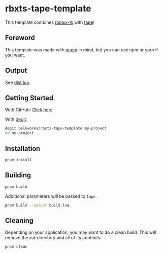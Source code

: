 
# rbxts-tape-template

This template combines [roblox-ts](https://github.com/roblox-ts/roblox-ts) with [tape](https://github.com/belkworks/tape)!

## Foreword

This template was made with [pnpm](https://pnpm.io/) in mind, but you can use npm or yarn if you want.

## Output

See [dist.lua](https://github.com/Belkworks/rbxts-tape-template/blob/master/dist.lua).

## Getting Started

With GitHub:
[Click here](https://github.com/belkworks/rbxts-tape-template/generate)

With [degit](https://github.com/Rich-Harris/degit):
```sh
degit belkworks/rbxts-tape-template my-project
cd my-project
```

## Installation

```sh
pnpm install
```

## Building

```sh
pnpm build
```

Additional parameters will be passed to `tape`.

```sh
pnpm build --output build.lua
```

## Cleaning

Depending on your application, you may want to do a clean build. This will remove the `out` directory and all of its contents.

```sh
pnpm clean
```

